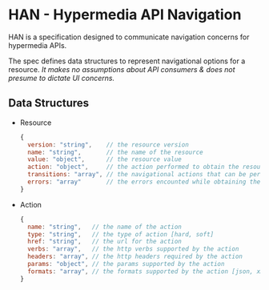 # HAN - Hypermedia API Navigation

HAN is a specification designed to communicate navigation concerns for hypermedia APIs.

The spec defines data structures to represent navigational options for a resource.
*It makes no assumptions about API consumers & does not presume to dictate UI concerns.*

## Data Structures

* Resource

  ```javascript
  {
    version: "string",    // the resource version
    name: "string",       // the name of the resource
    value: "object",      // the resource value
    action: "object",     // the action performed to obtain the resource
    transitions: "array", // the navigational actions that can be performed with the resource
    errors: "array"       // the errors encounted while obtaining the resource
  }
  ```

* Action

  ```javascript
  {
    name: "string",   // the name of the action
    type: "string",   // the type of action [hard, soft]
    href: "string",   // the url for the action
    verbs: "array",   // the http verbs supported by the action
    headers: "array", // the http headers required by the action
    params: "object", // the params supported by the action
    formats: "array", // the formats supported by the action [json, xml, ...]
  }
  ```

